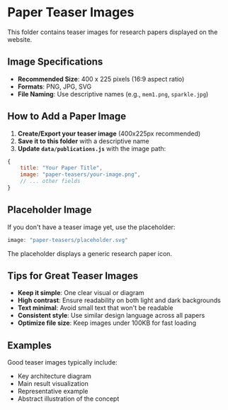 # Paper Teaser Images

This folder contains teaser images for research papers displayed on the website.

## Image Specifications

- **Recommended Size**: 400 x 225 pixels (16:9 aspect ratio)
- **Formats**: PNG, JPG, SVG
- **File Naming**: Use descriptive names (e.g., `mem1.png`, `sparkle.jpg`)

## How to Add a Paper Image

1. **Create/Export your teaser image** (400x225px recommended)
2. **Save it to this folder** with a descriptive name
3. **Update `data/publications.js`** with the image path:

```javascript
{
    title: "Your Paper Title",
    image: "paper-teasers/your-image.png",
    // ... other fields
}
```

## Placeholder Image

If you don't have a teaser image yet, use the placeholder:

```javascript
image: "paper-teasers/placeholder.svg"
```

The placeholder displays a generic research paper icon.

## Tips for Great Teaser Images

- **Keep it simple**: One clear visual or diagram
- **High contrast**: Ensure readability on both light and dark backgrounds
- **Text minimal**: Avoid small text that won't be readable
- **Consistent style**: Use similar design language across all papers
- **Optimize file size**: Keep images under 100KB for fast loading

## Examples

Good teaser images typically include:
- Key architecture diagram
- Main result visualization
- Representative example
- Abstract illustration of the concept

